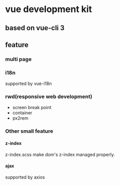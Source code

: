 # vue development kit

## based on vue-cli 3

## feature

### multi page

### i18n

supported by vue-i18n

### rwd(responsive web development)

- screen break point
- container
- px2rem

### Other small feature

#### z-index

z-index.scss make dom's z-index managed properly.

#### ajax

supported by axios
